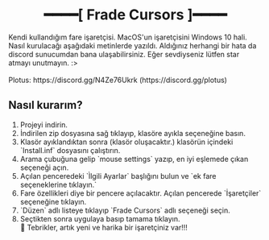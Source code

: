 <h1 align="center">━━━━[ Frade Cursors ]━━━━</h1>
Kendi kullandığım fare işaretçisi. MacOS'un işaretçisini Windows 10 hali. Nasıl kurulacağı aşağıdaki metinlerde yazıldı. Aldığınız herhangi bir hata da discord sunucumdan bana ulaşabilirsiniz. Eğer sevdiyseniz lütfen star atmayı unutmayın. :>
<br> <br>
Plotus: https://discord.gg/N4Ze76Ukrk (https://discord.gg/plotus)


## Nasıl kurarım?
<ol>
  <li>Projeyi indirin. </li>
  <li>İndirilen zip dosyasına sağ tıklayıp, klasöre ayıkla seçeneğine basın.</li>
  <li>Klasör ayıklandıktan sonra (klasör oluşacaktır.) klasörün içindeki `Install.inf` dosyasını çalıştırın.</li>
  <li>Arama çubuğuna gelip `mouse settings` yazıp, en iyi eşlemede çıkan seçeneği açın.</li>
  <li>Açılan penceredeki `Ìlgili Ayarlar` başlığını bulun ve `ek fare seçeneklerine tıklayın.`</li>
  <li>Fare özellikleri diye bir pencere açılacaktır. Açılan pencerede `İşaretçiler` seçeneğine tıklayın.</li>
  <li>`Düzen` adlı listeye tıklayıp `Frade Cursors` adlı seçeneği seçin.</li>
  <li> Seçtikten sonra uygulaya basıp tamama tıklayın.</li>
  🎉 Tebrikler, artık yeni ve harika bir işaretçiniz var!!!
 </ol>
